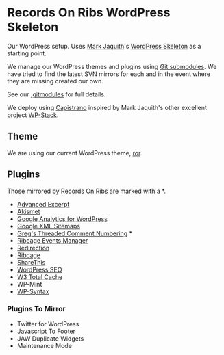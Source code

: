 # Records On Ribs WordPress Skeleton

Our WordPress setup. Uses [Mark Jaquith](http://markjaquith.com/)'s [WordPress Skeleton](https://github.com/markjaquith/WordPress-Skeleton) as a starting point.

We manage our WordPress themes and plugins using [Git submodules](http://git-scm.com/book/en/Git-Tools-Submodules). We have tried to find the latest SVN mirrors for each and in the event where they are missing created our own. 

See our [.gitmodules](https://github.com/recordsonribs/wordpress/blob/master/.gitmodules) for full details.

We deploy using [Capistrano](https://github.com/capistrano/capistrano) inspired by Mark Jaquith's other excellent project [WP-Stack](https://github.com/markjaquith/WP-Stack).

## Theme

We are using our current WordPress theme, [ror](https://github.com/recordsonribs/ror).

## Plugins

Those mirrored by Records On Ribs are marked with a *.

- [Advanced Excerpt](https://github.com/crowdfavorite/mirror-wp-advanced-excerpt)
- [Akismet](https://github.com/crowdfavorite-mirrors/wp-akismet)
- [Google Analytics for WordPress](https://github.com/crowdfavorite-mirrors/wp-google-analytics-for-wordpress)
- [Google XML Sitemaps](https://github.com/crowdfavorite-mirrors/wp-google-sitemap-generator)
- [Greg's Threaded Comment Numbering](https://github.com/recordsonribs/mirror-wp-gregs-threaded-comment-numbering) *
- [Ribcage Events Manager](https://github.com/recordsonribs/Ribcage-Events-Manager)
- [Redirection](https://github.com/crowdfavorite-mirrors/wp-redirection)
- [Ribcage](https://github.com/recordsonribs/ribcage)
- [ShareThis](https://github.com/crowdfavorite/mirror-wp-share-this)
- [WordPress SEO](https://github.com/jdevalk/wordpress-seo)
- [W3 Total Cache](https://github.com/crowdfavorite-mirrors/wp-w3-total-cache)
- WP-Mint
- [WP-Syntax](https://github.com/shazahm1/WP-Syntax)

### Plugins To Mirror

- Twitter for WordPress
- Javascript To Footer
- JAW Duplicate Widgets
- Maintenance Mode